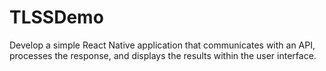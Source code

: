 # TLSSDemo
Develop a simple React Native application that communicates with an API, processes the response, and displays the results within the user interface. 
